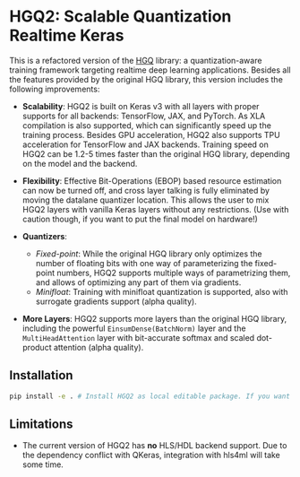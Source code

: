 HGQ2: Scalable Quantization Realtime Keras
=============================================


This is a refactored version of the [HGQ](https://github.com/calad0i/HGQ) library: a quantization-aware training framework targeting realtime deep learning applications. Besides all the features provided by the original HGQ library, this version includes the following improvements:

- **Scalability**: HGQ2 is built on Keras v3 with all layers with proper supports for all backends: TensorFlow, JAX, and PyTorch. As XLA compilation is also supported, which can significantly speed up the training process. Besides GPU acceleration, HGQ2 also supports TPU acceleration for TensorFlow and JAX backends. Training speed on HGQ2 can be 1.2-5 times faster than the original HGQ library, depending on the model and the backend.
- **Flexibility**: Effective Bit-Operations (EBOP) based resource estimation can now be turned off, and cross layer talking is fully eliminated by moving the datalane quantizer location. This allows the user to mix HGQ2 layers with vanilla Keras layers without any restrictions. (Use with caution though, if you want to put the final model on hardware!)
- **Quantizers**:
  - _Fixed-point_: While the original HGQ library only optimizes the number of floating bits with one way of parameterizing the fixed-point numbers, HGQ2 supports multiple ways of parametrizing them, and allows of optimizing any part of them via gradients.
  - _Minifloat_: Training with minifloat quantization is supported, also with surrogate gradients support (alpha quality).

- **More Layers**: HGQ2 supports more layers than the original HGQ library, including the powerful `EinsumDense(BatchNorm)` layer and the `MultiHeadAttention` layer with bit-accurate softmax and scaled dot-product attention (alpha quality).


## Installation

```bash
pip install -e . # Install HGQ2 as local editable package. If you want to install it as a regular package, remove the `-e` flag.
```

## Limitations

- The current version of HGQ2 has **no** HLS/HDL backend support. Due to the dependency conflict with QKeras, integration with hls4ml will take some time.

